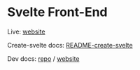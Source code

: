 # Svelte Front-End

Live: [website](https://osoc22.github.io/project-idlab/app/)

Create-svelte docs: [README-create-svelte](README-create-svelte)

Dev docs: [repo](../../docs/docs/dev/svelte.md) / [website](https://osoc22.github.io/project-idlab/docs/dev/svelte)